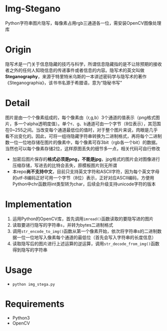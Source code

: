 # Img-Stegano
Python字符串图片隐写，每像素占用rgb三通道各一位，需安装OpenCV图像处理库

# Origin
隐写术是一门关于信息隐藏的技巧与科学，所谓信息隐藏指的是不让除预期的接收者之外的任何人知晓信息的传递事件或者信息的内容。隐写术的英文叫做**Steganography**，来源于特里特米乌斯的一本讲述密码学与隐写术的著作《Steganographia》，该书书名源于希腊语，意为“隐秘书写”

# Detail
图片是由一个个像素组成的，每个像素由（r,g,b）3个通道的值表示（png格式图片，多一个alpha透明度值）。单个r、g、b通道可由一个字节（8位表示），其范围在0~255之间。当改变每个通道最低位的值时，对于整个图片来说，肉眼是几乎看不出变化的。因此，可将一组待隐藏字符串转换为二进制格式，再将每个二进制数一位一位地存储在图片的像素中，每个像素可存3bit（rgb各一个bit）的数据。当然也可以每个像素存储2位，这样原图丢失的细节多一点，相关代码可自行修改
* 加密后图片保存的**格式必须是png，不能是jpg**，jpg格式的图片会对图像进行压缩存储，写进去的比特会丢失，原模板图片则无所谓
* 本repo**尚不支持中文**，目前只支持英文字符和ASCII字符，因为每个英文字母的utf-8编码正好可用一个字节（8位）表示，正好对应ASCII编码，方便用Python中chr函数将int类型转为char，后续会升级支持unicode字符的版本

# Implementation
1. 运用Python的OpenCV库，首先调用`imread()`函数读取的要隐写进的图片
2. 读取要进行隐写的字符串`s`，并转为bytes二进制格式
3. 调用`str_encode_to_img()`函数从第一个像素开始，依次将字符串s的二进制数据一位一位地写入像素每个通道的最低位（首先会写入字符串的长度信息）
4. 读取隐写后的图片进行上述运算的逆运算，调用`str_decode_from_img()`函数得到隐写的字符串

# Usage
* `python img_stega.py`

# Requirements
* Python3
* OpenCV

